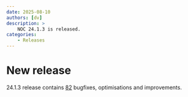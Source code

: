 ```yaml
---
date: 2025-08-10
authors: [dv]
description: >
    NOC 24.1.3 is released.
categories:
    - Releases
---
```


# New release

24.1.3 release contains [82](https://code.getnoc.com/noc/noc/merge_requests?scope=all&state=merged&milestone_title=24.1.3) bugfixes, optimisations and improvements.
